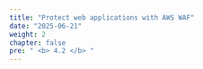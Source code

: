 ```yaml
---
title: "Protect web applications with AWS WAF"
date: "2025-06-21"
weight: 2
chapter: false
pre: " <b> 4.2 </b> "
---
```

